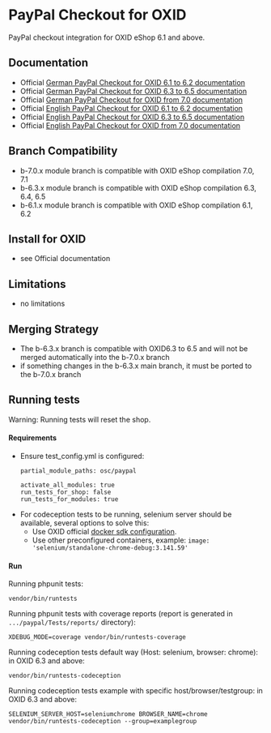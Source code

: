 # PayPal Checkout for OXID

PayPal checkout integration for OXID eShop 6.1 and above.

## Documentation

* Official [German PayPal Checkout for OXID 6.1 to 6.2 documentation](https://docs.oxid-esales.com/modules/paypal-checkout/de/1.2/)
* Official [German PayPal Checkout for OXID 6.3 to 6.5 documentation](https://docs.oxid-esales.com/modules/paypal-checkout/de/2.4/)
* Official [German PayPal Checkout for OXID from 7.0 documentation](https://docs.oxid-esales.com/modules/paypal-checkout/de/3.3/)
* Official [English PayPal Checkout for OXID 6.1 to 6.2 documentation](https://docs.oxid-esales.com/modules/paypal-checkout/en/1.2/)
* Official [English PayPal Checkout for OXID 6.3 to 6.5 documentation](https://docs.oxid-esales.com/modules/paypal-checkout/en/2.4/)
* Official [English PayPal Checkout for OXID from 7.0 documentation](https://docs.oxid-esales.com/modules/paypal-checkout/en/3.3/)


## Branch Compatibility

* b-7.0.x module branch is compatible with OXID eShop compilation 7.0, 7.1
* b-6.3.x module branch is compatible with OXID eShop compilation 6.3, 6.4, 6.5
* b-6.1.x module branch is compatible with OXID eShop compilation 6.1, 6.2

## Install for OXID

* see Official documentation

## Limitations

* no limitations

## Merging Strategy

* The b-6.3.x branch is compatible with OXID6.3 to 6.5 and will not be merged automatically into the b-7.0.x branch
* if something changes in the b-6.3.x main branch, it must be ported to the b-7.0.x branch

## Running tests

Warning: Running tests will reset the shop.

#### Requirements
* Ensure test_config.yml is configured:
    ```
    partial_module_paths: osc/paypal
    ```
    ```
    activate_all_modules: true
    run_tests_for_shop: false
    run_tests_for_modules: true
    ```
* For codeception tests to be running, selenium server should be available, several options to solve this:
  * Use OXID official [docker sdk configuration](https://github.com/OXID-eSales/docker-eshop-sdk).
  * Use other preconfigured containers, example: ``image: 'selenium/standalone-chrome-debug:3.141.59'``

#### Run

Running phpunit tests:
```
vendor/bin/runtests
```

Running phpunit tests with coverage reports (report is generated in ``.../paypal/Tests/reports/`` directory):
```
XDEBUG_MODE=coverage vendor/bin/runtests-coverage
```

Running codeception tests default way (Host: selenium, browser: chrome):
in OXID 6.3 and above:
```
vendor/bin/runtests-codeception
```

Running codeception tests example with specific host/browser/testgroup:
in OXID 6.3 and above:
```
SELENIUM_SERVER_HOST=seleniumchrome BROWSER_NAME=chrome vendor/bin/runtests-codeception --group=examplegroup
```